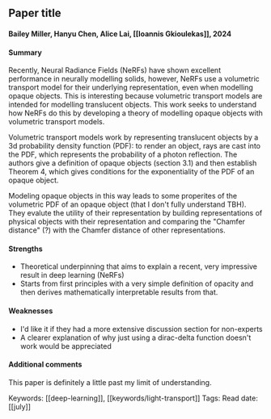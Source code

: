 ## Paper title
#### Bailey Miller, Hanyu Chen, Alice Lai, [[Ioannis Gkioulekas]], 2024
#### Summary
Recently, Neural Radiance Fields (NeRFs) have shown excellent performance in neurally modelling solids, however, NeRFs use a volumetric transport model for their underlying representation, even when modelling opaque objects. This is interesting because volumetric transport models are intended for modelling translucent objects. This work seeks to understand how NeRFs do this by developing a theory of modelling opaque objects with volumetric transport models.

Volumetric transport models work by representing translucent objects by a 3d probability density function (PDF): to render an object, rays are cast into the PDF, which represents the probability of a photon reflection. The authors give a definition of opaque objects (section 3.1) and then establish Theorem 4, which gives conditions for the exponentiality of the PDF of an opaque object.

Modeling opaque objects in this way leads to some properites of the volumetric PDF of an opaque object (that I don't fully understand TBH). They evalute the utility of their representation by building representations of physical objects with their representation and comparing the "Chamfer distance" (?) with the Chamfer distance of other representations.

#### Strengths
  - Theoretical underpinning that aims to explain a recent, very impressive result in deep learning (NeRFs)
  - Starts from first principles with a very simple definition of opacity and then derives mathematically interpretable results from that.

#### Weaknesses
  - I'd like it if they had a more extensive discussion section for non-experts
  - A clearer explanation of why just using a dirac-delta function doesn't work would be appreciated

#### Additional comments
This paper is definitely a little past my limit of understanding.

Keywords: [[deep-learning]], [[keywords/light-transport]]
Tags: 
Read date: [[july]]